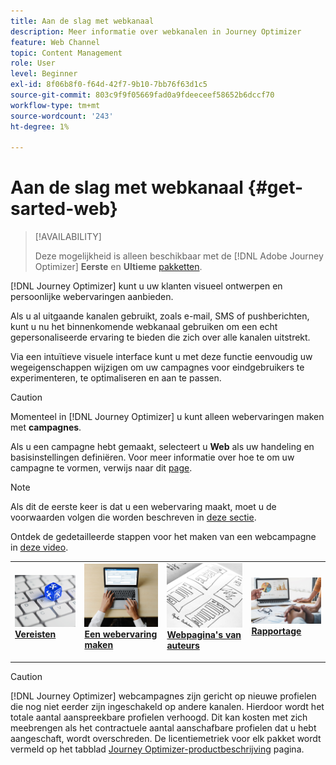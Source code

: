 ```yaml
---
title: Aan de slag met webkanaal
description: Meer informatie over webkanalen in Journey Optimizer
feature: Web Channel
topic: Content Management
role: User
level: Beginner
exl-id: 8f06b8f0-f64d-42f7-9b10-7bb76f63d1c5
source-git-commit: 803c9f9f05669fad0a9fdeeceef58652b6dccf70
workflow-type: tm+mt
source-wordcount: '243'
ht-degree: 1%

---
```


# Aan de slag met webkanaal {#get-sarted-web}

>[!AVAILABILITY]
>
>Deze mogelijkheid is alleen beschikbaar met de [!DNL Adobe Journey Optimizer] **Eerste** en **Ultieme** [pakketten](https://helpx.adobe.com/legal/product-descriptions/adobe-journey-optimizer.html).

[!DNL Journey Optimizer] kunt u uw klanten visueel ontwerpen en persoonlijke webervaringen aanbieden.

Als u al uitgaande kanalen gebruikt, zoals e-mail, SMS of pushberichten, kunt u nu het binnenkomende webkanaal gebruiken om een echt gepersonaliseerde ervaring te bieden die zich over alle kanalen uitstrekt.

Via een intuïtieve visuele interface kunt u met deze functie eenvoudig uw wegeigenschappen wijzigen om uw campagnes voor eindgebruikers te experimenteren, te optimaliseren en aan te passen.

>[!CAUTION]
>
>Momenteel in [!DNL Journey Optimizer] u kunt alleen webervaringen maken met **campagnes**.

Als u een campagne hebt gemaakt, selecteert u **Web** als uw handeling en basisinstellingen definiëren. Voor meer informatie over hoe te om uw campagne te vormen, verwijs naar dit [page](../campaigns/create-campaign.md#configure).

>[!NOTE]
>
>Als dit de eerste keer is dat u een webervaring maakt, moet u de voorwaarden volgen die worden beschreven in [deze sectie](web-prerequisites.md).

Ontdek de gedetailleerde stappen voor het maken van een webcampagne in [deze video](create-web.md#video).

<table style="table-layout:fixed"><tr style="border: 0;">
<td>
<a href="web-prerequisites.md">
<img alt="Lood" src="../assets/do-not-localize/web-prerequisites.jpg">
</a>
<div><a href="web-prerequisites.md"><strong>Vereisten</strong>
</div>
<p>
</td>
<td>
<a href="create-web.md">
<img alt="Onfrequent" src="../assets/do-not-localize/web-create.jpg">
</a>
<div>
<a href="create-web.md"><strong>Een webervaring maken</strong></a>
</div>
<p></td>
<td>
<a href="author-web.md">
<img alt="Validatie" src="../assets/do-not-localize/web-design.jpg">
</a>
<div>
<a href="author-web.md"><strong>Webpagina's van auteurs</strong></a>
</div>
<p>
</td>
<td>
<a href="../reports/campaign-global-report.md#web-tab.md">
<img alt="Validatie" src="../assets/do-not-localize/web-reporting.jpg">
</a>
<div>
<a href="../reports/campaign-global-report.md#web-tab"><strong>Rapportage</strong></a>
</div>
<p>
</td>
</tr></table>

>[!CAUTION]
>
>[!DNL Journey Optimizer] webcampagnes zijn gericht op nieuwe profielen die nog niet eerder zijn ingeschakeld op andere kanalen. Hierdoor wordt het totale aantal aanspreekbare profielen verhoogd. Dit kan kosten met zich meebrengen als het contractuele aantal aanschafbare profielen dat u hebt aangeschaft, wordt overschreden. De licentiemetriek voor elk pakket wordt vermeld op het tabblad [Journey Optimizer-productbeschrijving](https://helpx.adobe.com/legal/product-descriptions/adobe-journey-optimizer.html) pagina.



